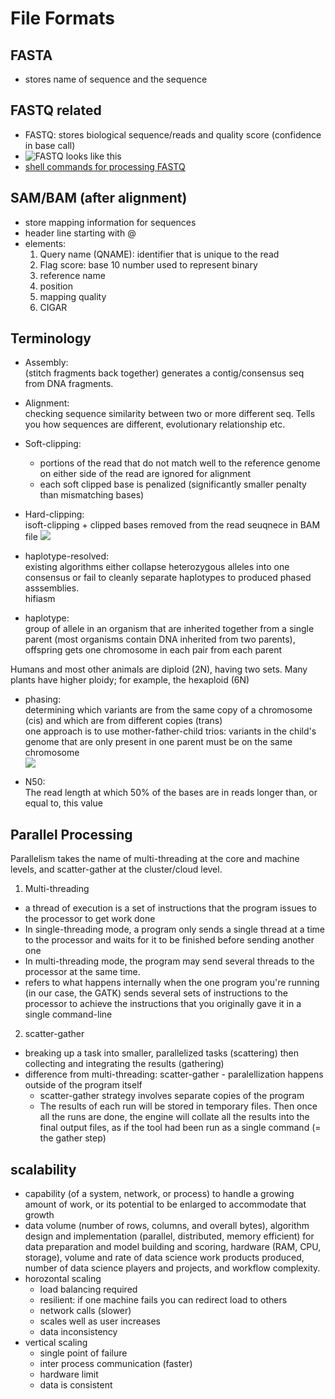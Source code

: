 # File Formats

## FASTA
- stores name of sequence and the sequence

## FASTQ related
- FASTQ: stores biological sequence/reads and quality score (confidence in base call)
- ![FASTQ looks like this](https://www.drive5.com/usearch/manual7/fastq_fig.jpg)
- [shell commands for processing FASTQ](https://github.com/ewan212/utils/blob/main/fasta_utils.sh)


## SAM/BAM (after alignment)
- store mapping information for sequences
- header line starting with @
- elements: 
    1) Query name (QNAME): identifier that is unique to the read 
    2) Flag score: base 10 number used to represent binary
    3) reference name
    4) position
    5) mapping quality
    6) CIGAR


## Terminology
- Assembly: <br /> (stitch fragments back together) generates a contig/consensus seq from DNA fragments. 
- Alignment: <br /> checking sequence similarity between two or more different seq. Tells you how sequences are different, evolutionary relationship etc. 

- Soft-clipping: <br /> 
    - portions of the read that do not match well to the reference genome on either side of the read are ignored for alignment 
    - each soft clipped base is penalized (significantly smaller penalty than mismatching bases)
- Hard-clipping: <br /> isoft-clipping + clipped bases removed from the read seuqnece in BAM file
![](https://www.researchgate.net/profile/Scott-Dehm/publication/259984275/figure/fig3/AS:307386511314954@1450298063534/Soft-clipped-reads-vs-improperly-aligned-reads-at-a-structural-variant-breakpoint-The.png)


- haplotype-resolved: <br />
existing algorithms either collapse heterozygous alleles into one consensus or fail to cleanly separate haplotypes to produced phased asssemblies. <br />
hifiasm


- haplotype: <br />
group of allele in an organism that are inherited together from a single parent (most organisms contain DNA inherited from two parents), offspring gets one chromosome in each pair from each parent

Humans and most other animals are diploid (2N), having two sets. Many plants have higher ploidy; for example, the hexaploid (6N)

- phasing:<br />
determining which variants are from the same copy of a chromosome (cis) and which are from different copies (trans) <br />
one approach is to use mother-father-child trios: variants in the child's genome that are only present in one parent must be on the same chromosome <br />
![](https://www.pacb.com/wp-content/uploads/img_phasing_to_separate_maternal_paternal_haplotypes.svg)

- N50: <br />
The read length at which 50% of the bases are in reads longer than, or equal to, this value


## Parallel Processing
Parallelism takes the name of multi-threading at the core and machine levels, and scatter-gather at the cluster/cloud level.

1) Multi-threading
- a thread of execution is a set of instructions that the program issues to the processor to get work done
- In single-threading mode, a program only sends a single thread at a time to the processor and waits for it to be finished before sending another one
- In multi-threading mode, the program may send several threads to the processor at the same time.
- refers to what happens internally when the one program you're running (in our case, the GATK) sends several sets of instructions to the processor to achieve the instructions that you originally gave it in a single command-line

2) scatter-gather
- breaking up a task into smaller, parallelized tasks (scattering) then collecting and integrating the results (gathering)
- difference from multi-threading: scatter-gather - paralellization happens outside of the program itself
    - scatter-gather strategy involves separate copies of the program 
    - The results of each run will be stored in temporary files. Then once all the runs are done, the engine will collate all the results into the final output files, as if the tool had been run as a single command (= the gather step)


## scalability
- capability (of a system, network, or process) to handle a growing amount of work, or its potential to be enlarged to accommodate that growth
- data volume (number of rows, columns, and overall bytes), algorithm design and implementation (parallel, distributed, memory efficient) for data preparation and model building and scoring, hardware (RAM, CPU, storage), volume and rate of data science work products produced, number of data science players and projects, and workflow complexity.
- horozontal scaling
    - load balancing required
    - resilient: if one machine fails you can redirect load to others
    - network calls (slower)
    - scales well as user increases
    - data inconsistency
- vertical scaling
    - single point of failure
    - inter process communication (faster)
    - hardware limit
    - data is consistent